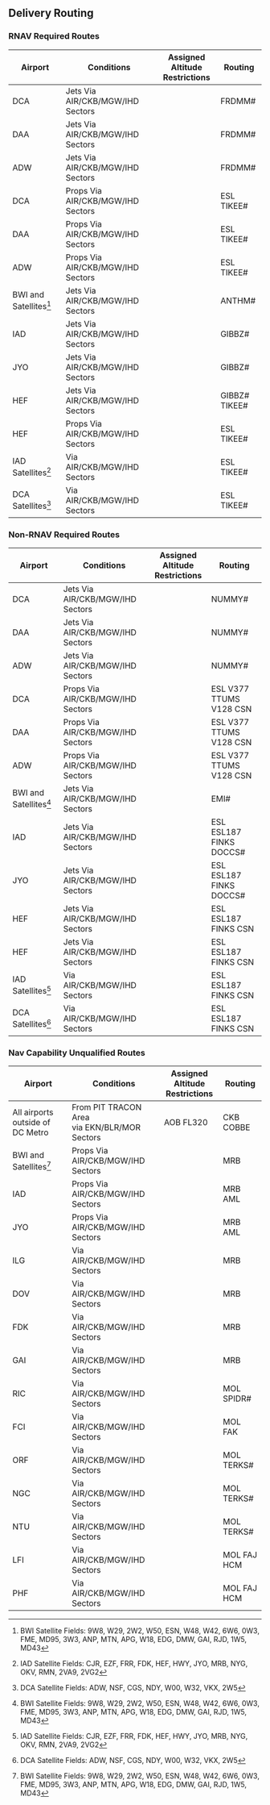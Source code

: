 ## Delivery Routing

### RNAV Required Routes
| Airport | Conditions | Assigned Altitude <br> Restrictions | Routing |
| ------- | ---------- | --------- | ------- |
| DCA | Jets Via AIR/CKB/MGW/IHD Sectors | | FRDMM# |
| DAA | Jets Via AIR/CKB/MGW/IHD Sectors | | FRDMM# |
| ADW | Jets Via AIR/CKB/MGW/IHD Sectors | | FRDMM# |
| DCA | Props Via AIR/CKB/MGW/IHD Sectors | | ESL TIKEE# |
| DAA | Props Via AIR/CKB/MGW/IHD Sectors | | ESL TIKEE# |
| ADW | Props Via AIR/CKB/MGW/IHD Sectors | | ESL TIKEE# |
| BWI and Satellites[^1] | Jets Via AIR/CKB/MGW/IHD Sectors | | ANTHM# |
| IAD | Jets Via AIR/CKB/MGW/IHD Sectors | | GIBBZ# |
| JYO | Jets Via AIR/CKB/MGW/IHD Sectors | | GIBBZ# |
| HEF | Jets Via AIR/CKB/MGW/IHD Sectors | | GIBBZ# <br> TIKEE# |
| HEF | Props Via AIR/CKB/MGW/IHD Sectors | | ESL TIKEE# |
| IAD Satellites[^2] | Via AIR/CKB/MGW/IHD Sectors | | ESL TIKEE# | 
| DCA Satellites[^3] | Via AIR/CKB/MGW/IHD Sectors | | ESL TIKEE# | 


### Non-RNAV Required Routes
| Airport | Conditions | Assigned Altitude <br> Restrictions | Routing |
| ------- | ---------- | --------- | ------- |
| DCA | Jets Via AIR/CKB/MGW/IHD Sectors | | NUMMY# |
| DAA | Jets Via AIR/CKB/MGW/IHD Sectors | | NUMMY# |
| ADW | Jets Via AIR/CKB/MGW/IHD Sectors | | NUMMY# |
| DCA | Props Via AIR/CKB/MGW/IHD Sectors | | ESL V377 TTUMS V128 CSN |
| DAA | Props Via AIR/CKB/MGW/IHD Sectors | | ESL V377 TTUMS V128 CSN |
| ADW | Props Via AIR/CKB/MGW/IHD Sectors | | ESL V377 TTUMS V128 CSN |
| BWI and Satellites[^1] | Jets Via AIR/CKB/MGW/IHD Sectors | | EMI# |
| IAD | Jets Via AIR/CKB/MGW/IHD Sectors | | ESL ESL187 FINKS DOCCS# |
| JYO | Jets Via AIR/CKB/MGW/IHD Sectors | | ESL ESL187 FINKS DOCCS# |
| HEF | Jets Via AIR/CKB/MGW/IHD Sectors | | ESL ESL187 FINKS CSN |
| HEF | Jets Via AIR/CKB/MGW/IHD Sectors | | ESL ESL187 FINKS CSN |
| IAD Satellites[^2] | Via AIR/CKB/MGW/IHD Sectors | | ESL ESL187 FINKS CSN  | 
| DCA Satellites[^3] | Via AIR/CKB/MGW/IHD Sectors | | ESL ESL187 FINKS CSN  | 

### Nav Capability Unqualified Routes

| Airport | Conditions | Assigned Altitude <br> Restrictions | Routing |
| ------- | ---------- | --------- | ------- |
| All airports outside of DC Metro | From PIT TRACON Area  <br> via EKN/BLR/MOR Sectors | AOB FL320 | CKB COBBE |
| BWI and Satellites[^1] | Props Via AIR/CKB/MGW/IHD Sectors | | MRB |
| IAD | Props Via AIR/CKB/MGW/IHD Sectors | | MRB AML |
| JYO | Props Via AIR/CKB/MGW/IHD Sectors | | MRB AML |
| ILG | Via AIR/CKB/MGW/IHD Sectors | | MRB |
| DOV | Via AIR/CKB/MGW/IHD Sectors | | MRB |
| FDK | Via AIR/CKB/MGW/IHD Sectors | | MRB |
| GAI | Via AIR/CKB/MGW/IHD Sectors | | MRB |
| RIC | Via AIR/CKB/MGW/IHD Sectors | | MOL SPIDR# |
| FCI | Via AIR/CKB/MGW/IHD Sectors | | MOL FAK |
| ORF | Via AIR/CKB/MGW/IHD Sectors | | MOL TERKS# |
| NGC | Via AIR/CKB/MGW/IHD Sectors | | MOL TERKS# |
| NTU | Via AIR/CKB/MGW/IHD Sectors | | MOL TERKS# |
| LFI | Via AIR/CKB/MGW/IHD Sectors | | MOL FAJ HCM |
| PHF | Via AIR/CKB/MGW/IHD Sectors | | MOL FAJ HCM |

[^1]: BWI Satellite Fields: 9W8, W29, 2W2, W50, ESN, W48, W42, 6W6, 0W3, FME, MD95, 3W3, ANP, MTN, APG, W18, EDG, DMW, GAI, RJD, 1W5, MD43
[^2]: IAD Satellite Fields: CJR, EZF, FRR, FDK, HEF, HWY, JYO, MRB, NYG, OKV, RMN, 2VA9, 2VG2
[^3]: DCA Satellite Fields: ADW, NSF, CGS, NDY, W00, W32, VKX, 2W5